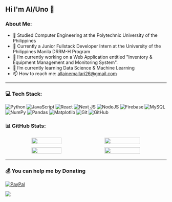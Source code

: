 ## Hi I'm Al/Uno 👋

### About Me:
- 🏫 Studied Computer Engineering at the Polytechnic University of the Philippines
- 🏢 Currently a Junior Fullstack Developer Intern at the University of the Philippines Manila DRRM-H Program
- 🔭 I’m currently working on a Web Application entitled "Inventory & Equipment Management and Monitoring System".
- 🌱 I’m currently learning Data Science & Machine Learning
- 📫 How to reach me: allainemallari26@gmail.com

---
 
### 💻 Tech Stack:
![Python](https://img.shields.io/badge/python-3670A0?style=for-the-badge&logo=python&logoColor=ffdd54) ![JavaScript](https://img.shields.io/badge/javascript-%23323330.svg?style=for-the-badge&logo=javascript&logoColor=%23F7DF1E) ![React](https://img.shields.io/badge/react-%2320232a.svg?style=for-the-badge&logo=react&logoColor=%2361DAFB) ![Next JS](https://img.shields.io/badge/Next-black?style=for-the-badge&logo=next.js&logoColor=white) ![NodeJS](https://img.shields.io/badge/node.js-6DA55F?style=for-the-badge&logo=node.js&logoColor=white) ![Firebase](https://img.shields.io/badge/firebase-%23039BE5.svg?style=for-the-badge&logo=firebase) ![MySQL](https://img.shields.io/badge/mysql-4479A1.svg?style=for-the-badge&logo=mysql&logoColor=white) ![NumPy](https://img.shields.io/badge/numpy-%23013243.svg?style=for-the-badge&logo=numpy&logoColor=white) ![Pandas](https://img.shields.io/badge/pandas-%23150458.svg?style=for-the-badge&logo=pandas&logoColor=white) ![Matplotlib](https://img.shields.io/badge/Matplotlib-%23ffffff.svg?style=for-the-badge&logo=Matplotlib&logoColor=black) ![Git](https://img.shields.io/badge/git-%23F05033.svg?style=for-the-badge&logo=git&logoColor=white) ![GitHub](https://img.shields.io/badge/github-%23121011.svg?style=for-the-badge&logo=github&logoColor=white)

### 📊 GitHub Stats:
<div align="center">
  <div style="display: flex; flex-wrap: wrap; justify-content: center;">
    <img style="width: 43%; max-width: 300px; height: auto; margin: 5px;" src="https://github-readme-stats.vercel.app/api?username=al-mal-yari&theme=calm&hide_border=false&include_all_commits=false&count_private=true&cache_seconds=14400"/>
    <img style="width: 47%; max-width: 300px; height: auto; margin: 5px;" src="https://github-readme-streak-stats.herokuapp.com/?user=al-mal-yari&theme=calm&hide_border=false&cache_seconds=14400"/>
  </div>
  <div style="display: flex; flex-wrap: wrap; justify-content: center;">
    <img style="width: 43%; max-width: 300px; height: auto; margin: 5px;" src="https://github-readme-stats.vercel.app/api/top-langs/?username=al-mal-yari&theme=calm&hide_border=false&include_all_commits=false&count_private=true&layout=compact&cache_seconds=14400"/>
    <img style="width: 47%; max-width: 300px; height: auto; margin: 5px;" src="https://github-contributor-stats.vercel.app/api?username=al-mal-yari&limit=5&theme=calm&combine_all_yearly_contributions=true&cache_seconds=14400"/>
  </div>
</div>


---

  ### 💰 You can help me by Donating
[![PayPal](https://img.shields.io/badge/PayPal-00457C?style=for-the-badge&logo=paypal&logoColor=white)](https://paypal.me/AlMachitus) 

[![](https://visitcount.itsvg.in/api?id=al-mal-yari&icon=0&color=4)](https://visitcount.itsvg.in)

<!--   [![BuyMeACoffee](https://img.shields.io/badge/Buy%20Me%20a%20Coffee-ffdd00?style=for-the-badge&logo=buy-me-a-coffee&logoColor=black)](https://buymeacoffee.com/almallari) 
  
<!-- Proudly created with GPRM ( https://gprm.itsvg.in ) -->

<!--
**Al-Mal-Yari/Al-Mal-Yari** is a ✨ _special_ ✨ repository because its `README.md` (this file) appears on your GitHub profile.

Here are some ideas to get you started:

- 🔭 I’m currently working on ...
- 🌱 I’m currently learning ...
- 👯 I’m looking to collaborate on ...
- 🤔 I’m looking for help with ...
- 💬 Ask me about ...
- 📫 How to reach me: ...
- 😄 Pronouns: ...
- ⚡ Fun fact: ...
-->
